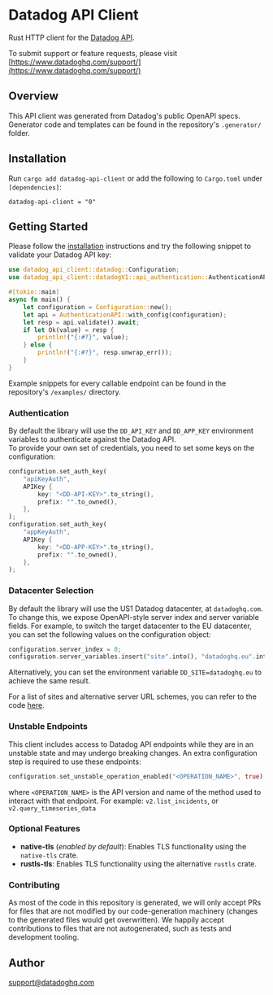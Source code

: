 # Datadog API Client

Rust HTTP client for the [Datadog API](https://docs.datadoghq.com/api/).

To submit support or feature requests, please visit [https://www.datadoghq.com/support/](https://www.datadoghq.com/support/)

## Overview

This API client was generated from Datadog's public OpenAPI specs. Generator code and templates can be found in the repository's `.generator/` folder.

## Installation

Run `cargo add datadog-api-client` or add the following to `Cargo.toml` under `[dependencies]`:

```
datadog-api-client = "0"
```

## Getting Started

Please follow the [installation](#installation) instructions and try the following snippet to validate your Datadog API key:

```rust
use datadog_api_client::datadog::Configuration;
use datadog_api_client::datadogV1::api_authentication::AuthenticationAPI;

#[tokio::main]
async fn main() {
    let configuration = Configuration::new();
    let api = AuthenticationAPI::with_config(configuration);
    let resp = api.validate().await;
    if let Ok(value) = resp {
        println!("{:#?}", value);
    } else {
        println!("{:#?}", resp.unwrap_err());
    }
}
```

Example snippets for every callable endpoint can be found in the repository's `/examples/` directory.

### Authentication

By default the library will use the `DD_API_KEY` and `DD_APP_KEY` environment variables to authenticate against the Datadog API.  
To provide your own set of credentials, you need to set some keys on the configuration:

```rust
configuration.set_auth_key(
    "apiKeyAuth",
    APIKey {
        key: "<DD-API-KEY>".to_string(),
        prefix: "".to_owned(),
    },
);
configuration.set_auth_key(
    "appKeyAuth",
    APIKey {
        key: "<DD-APP-KEY>".to_string(),
        prefix: "".to_owned(),
    },
);
```

### Datacenter Selection

By default the library will use the US1 Datadog datacenter, at `datadoghq.com`. To change this, we expose OpenAPI-style server index and server variable fields. For example, to switch the target datacenter to the EU datacenter, you can set the following values on the configuration object:

```rust
configuration.server_index = 0;
configuration.server_variables.insert("site".into(), "datadoghq.eu".into());
```

Alternatively, you can set the environment variable `DD_SITE=datadoghq.eu` to achieve the same result.

For a list of sites and alternative server URL schemes, you can refer to the code [here](https://github.com/DataDog/datadog-api-client-rust/blob/1e121063af9e4983a34d1c6185936dda621cad8b/src/datadog/configuration.rs#L223).

### Unstable Endpoints

This client includes access to Datadog API endpoints while they are in an unstable state and may undergo breaking changes. An extra configuration step is required to use these endpoints:

```rust
configuration.set_unstable_operation_enabled("<OPERATION_NAME>", true)
```
where `<OPERATION_NAME>` is the API version and name of the method used to interact with that endpoint. For example: `v2.list_incidents`, or `v2.query_timeseries_data`

### Optional Features
- **native-tls** (*enabled by default*): Enables TLS functionality using the `native-tls` crate.
- **rustls-tls**: Enables TLS functionality using the alternative `rustls` crate.

### Contributing

As most of the code in this repository is generated, we will only accept PRs for files that are not modified by our code-generation machinery (changes to the generated files would get overwritten). We happily accept contributions to files that are not autogenerated, such as tests and development tooling.

## Author

support@datadoghq.com


